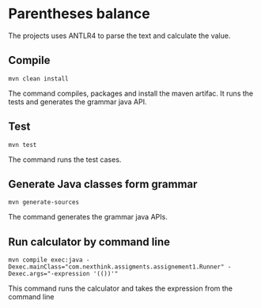 # Parentheses balance
The projects uses ANTLR4 to parse the text and calculate the value.

## Compile
```mvn clean install```

The command compiles, packages and install the maven artifac.
It runs the tests and generates the grammar java API.
## Test
```mvn test```

The command runs the test cases.
## Generate Java classes form grammar
```mvn generate-sources```

The command generates the grammar java APIs.
## Run calculator by command line
```mvn compile exec:java -Dexec.mainClass="com.nexthink.assigments.assignement1.Runner" -Dexec.args="-expression '(())'"```

This command runs the calculator and takes the expression from the command line
